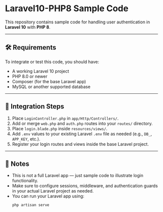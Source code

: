 # Laravel10-PHP8 Sample Code

This repository contains sample code for handling user authentication in **Laravel 10** with **PHP 8**.

---

## 🛠 Requirements

To integrate or test this code, you should have:

- A working Laravel 10 project
- PHP 8.0 or newer
- Composer (for the base Laravel app)
- MySQL or another supported database

---

## 🔌 Integration Steps

1. Place `LoginController.php` in `app/Http/Controllers/`.
2. Add or merge `web.php` and `auth.php` routes into your `routes/` directory.
3. Place `login.blade.php` inside `resources/views/`.
4. Add `.env` values to your existing Laravel `.env` file as needed (e.g., `DB_`, `APP_KEY`, etc.).
5. Register your login routes and views inside the base Laravel project.

---

## 📝 Notes

- This is not a full Laravel app — just sample code to illustrate login functionality.
- Make sure to configure sessions, middleware, and authentication guards in your actual Laravel project as needed.
- You can run your Laravel app using:
  ```bash
  php artisan serve
